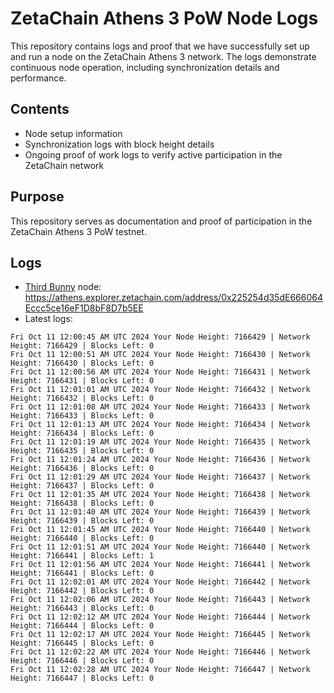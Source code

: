 # ZetaChain Athens 3 PoW Node Logs
This repository contains logs and proof that we have successfully set up and run a node on the ZetaChain Athens 3 network. The logs demonstrate continuous node operation, including synchronization details and performance.

## Contents
- Node setup information
- Synchronization logs with block height details
- Ongoing proof of work logs to verify active participation in the ZetaChain network

## Purpose
This repository serves as documentation and proof of participation in the ZetaChain Athens 3 PoW testnet.

## Logs

- [Third Bunny](https://thirdbunny.xyz/) node: https://athens.explorer.zetachain.com/address/0x225254d35dE666064Eccc5ce16eF1D8bF8D7b5EE
- Latest logs:
```
Fri Oct 11 12:00:45 AM UTC 2024 Your Node Height: 7166429 | Network Height: 7166429 | Blocks Left: 0
Fri Oct 11 12:00:51 AM UTC 2024 Your Node Height: 7166430 | Network Height: 7166430 | Blocks Left: 0
Fri Oct 11 12:00:56 AM UTC 2024 Your Node Height: 7166431 | Network Height: 7166431 | Blocks Left: 0
Fri Oct 11 12:01:01 AM UTC 2024 Your Node Height: 7166432 | Network Height: 7166432 | Blocks Left: 0
Fri Oct 11 12:01:08 AM UTC 2024 Your Node Height: 7166433 | Network Height: 7166433 | Blocks Left: 0
Fri Oct 11 12:01:13 AM UTC 2024 Your Node Height: 7166434 | Network Height: 7166434 | Blocks Left: 0
Fri Oct 11 12:01:19 AM UTC 2024 Your Node Height: 7166435 | Network Height: 7166435 | Blocks Left: 0
Fri Oct 11 12:01:24 AM UTC 2024 Your Node Height: 7166436 | Network Height: 7166436 | Blocks Left: 0
Fri Oct 11 12:01:29 AM UTC 2024 Your Node Height: 7166437 | Network Height: 7166437 | Blocks Left: 0
Fri Oct 11 12:01:35 AM UTC 2024 Your Node Height: 7166438 | Network Height: 7166438 | Blocks Left: 0
Fri Oct 11 12:01:40 AM UTC 2024 Your Node Height: 7166439 | Network Height: 7166439 | Blocks Left: 0
Fri Oct 11 12:01:45 AM UTC 2024 Your Node Height: 7166440 | Network Height: 7166440 | Blocks Left: 0
Fri Oct 11 12:01:51 AM UTC 2024 Your Node Height: 7166440 | Network Height: 7166441 | Blocks Left: 1
Fri Oct 11 12:01:56 AM UTC 2024 Your Node Height: 7166441 | Network Height: 7166441 | Blocks Left: 0
Fri Oct 11 12:02:01 AM UTC 2024 Your Node Height: 7166442 | Network Height: 7166442 | Blocks Left: 0
Fri Oct 11 12:02:06 AM UTC 2024 Your Node Height: 7166443 | Network Height: 7166443 | Blocks Left: 0
Fri Oct 11 12:02:12 AM UTC 2024 Your Node Height: 7166444 | Network Height: 7166444 | Blocks Left: 0
Fri Oct 11 12:02:17 AM UTC 2024 Your Node Height: 7166445 | Network Height: 7166445 | Blocks Left: 0
Fri Oct 11 12:02:22 AM UTC 2024 Your Node Height: 7166446 | Network Height: 7166446 | Blocks Left: 0
Fri Oct 11 12:02:28 AM UTC 2024 Your Node Height: 7166447 | Network Height: 7166447 | Blocks Left: 0
```
